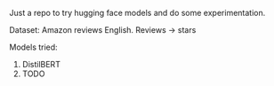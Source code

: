 Just a repo to try hugging face models and do some experimentation.

Dataset:
Amazon reviews English. Reviews -> stars

Models tried:
1. DistilBERT
2. TODO

